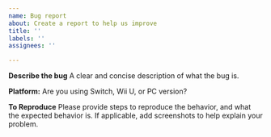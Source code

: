 ```yaml
---
name: Bug report
about: Create a report to help us improve
title: ''
labels: ''
assignees: ''

---
```


**Describe the bug**
A clear and concise description of what the bug is.

**Platform:**
Are you using Switch, Wii U, or PC version?

**To Reproduce**
Please provide steps to reproduce the behavior, and what the expected behavior is. If applicable, add screenshots to help explain your problem.
